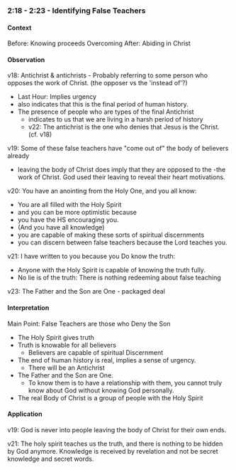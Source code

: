 ### 2:18 - 2:23 - Identifying False Teachers

#### Context
Before: Knowing proceeds Overcoming
After: Abiding in Christ

#### Observation

v18: Antichrist & antichrists - Probably referring to some person who opposes
the work of Christ. (the opposer vs the 'instead of'?)
  - Last Hour: Implies urgency
  - also indicates that this is the final period of human history.
  - The presence of people who are types of the final Antichrist
    - indicates to us that we are living in a harsh period of history
    - v22: The antichrist is the one who denies that Jesus is the Christ. (cf. v18)

v19: Some of these false teachers have "come out of" the body of believers already
  - leaving the body of Christ does imply that they are opposed to the
  -the work of Christ. God used their leaving to reveal their heart motivations.

v20: You have an anointing from the Holy One, and you all know:
  - You are all filled with the Holy Spirit
  - and you can be more optimistic because
  - you have the HS encouraging you.
  - (And you have all knowledge)
  - you are capable of making these sorts of spiritual discernments
  - you can discern between false teachers because the Lord teaches you.

v21: I have written to you because you Do know the truth: 
  - Anyone with the Holy Spirit is capable of knowing the truth fully.
  - No lie is of the truth: There is nothing redeeming about false teaching

v23: The Father and the Son are One - packaged deal

#### Interpretation

Main Point: False Teachers are those who Deny the Son

- The Holy Spirit gives truth
- Truth is knowable for all believers
  - Believers are capable of spiritual Discernment
- The end of human history is real, implies a sense of urgency.
  - There will be an Antichrist
- The Father and the Son are One.
  - To know them is to have a relationship with them, you cannot truly know
    about God without knowing God personally.
- The real Body of Christ is a group of people with the Holy Spirit

#### Application

v19: God is never into people leaving the body of Christ for their own ends.

v21: The holy spirit teaches us the truth, and there is nothing to be hidden by
God anymore. Knowledge is received by revelation and not be secret knowledge
and secret words.
